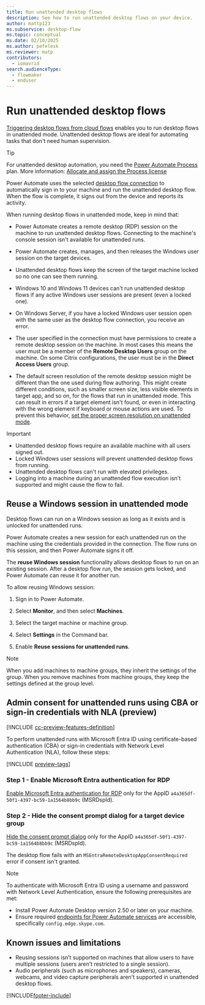 ```yaml
---
title: Run unattended desktop flows
description: See how to run unattended desktop flows on your device.
author: mattp123
ms.subservice: desktop-flow
ms.topic: conceptual
ms.date: 02/10/2025
ms.author: pefelesk
ms.reviewer: matp
contributors:
  - iomavrid
search.audienceType: 
  - flowmaker
  - enduser
---
```

# Run unattended desktop flows

[Triggering desktop flows from cloud flows](trigger-desktop-flows.md) enables you to run desktop flows in unattended mode. Unattended desktop flows are ideal for automating tasks that don't need human supervision.

> [!TIP]
> For unattended desktop automation, you need the [Power Automate Process](https://powerautomate.microsoft.com/pricing/) plan. More information: [Allocate and assign the Process license](/power-platform/admin/power-automate-licensing/buy-licenses#assign-process-license)

Power Automate uses the selected [desktop flow connection](desktop-flow-connections.md) to automatically sign in to your machine and run the unattended desktop flow. When the flow is complete, it signs out from the device and reports its activity.

When running desktop flows in unattended mode, keep in mind that:

- Power Automate creates a remote desktop (RDP) session on the machine to run unattended desktop flows. Connecting to the machine's console session isn't available for unattended runs.

- Power Automate creates, manages, and then releases the Windows user session on the target devices.

- Unattended desktop flows keep the screen of the target machine locked so no one can see them running.

- Windows 10 and Windows 11 devices can't run unattended desktop flows if any active Windows user sessions are present (even a locked one).

- On Windows Server, if you have a locked Windows user session open with the same user as the desktop flow connection, you receive an error.

- The user specified in the connection must have permissions to create a remote desktop session on the machine. In most cases this means the user must be a member of the **Remote Desktop Users** group on the machine. On some Citrix configurations, the user must be in the **Direct Access Users** group.

- The default screen resolution of the remote desktop session might be different than the one used during flow authoring. This might create different conditions, such as smaller screen size, less visible elements in target app, and so on, for the flows that run in unattended mode. This can result in errors if a target element isn't found, or even in interacting with the wrong element if keyboard or mouse actions are used. To prevent this behavior, [set the proper screen resolution on unattended mode](how-to/set-screen-resolution-unattended-mode.md).

>[!IMPORTANT]
>
> - Unattended desktop flows require an available machine with all users signed out.
> - Locked Windows user sessions will prevent unattended desktop flows from running.
> - Unattended desktop flows can't run with elevated privileges.
> - Logging into a machine during an unattended flow execution isn't supported and might cause the flow to fail.

## Reuse a Windows session in unattended mode

Desktop flows can run on a Windows session as long as it exists and is unlocked for unattended runs.

Power Automate creates a new session for each unattended run on the machine using the credentials provided in the connection. The flow runs on this session, and then Power Automate signs it off.

The **reuse Windows session** functionality allows desktop flows to run on an existing session. After a desktop flow run, the session gets locked, and Power Automate can reuse it for another run.

To allow reusing Windows session:

1. Sign in to Power Automate.

1. Select **Monitor**, and then select **Machines**.

1. Select the target machine or machine group.

1. Select **Settings** in the Command bar.

1. Enable **Reuse sessions for unattended runs**.

> [!NOTE]
> When you add machines to machine groups, they inherit the settings of the group. When you remove machines from machine groups, they keep the settings defined at the group level.

## Admin consent for unattended runs using CBA or sign-in credentials with NLA (preview)

[!INCLUDE [cc-preview-features-definition](../includes/cc-beta-prerelease-disclaimer.md)]

To perform unattended runs with Microsoft Entra ID using certificate-based authentication (CBA) or sign-in credentials with Network Level Authentication (NLA), follow these steps:

[!INCLUDE [preview-tags](../includes/cc-preview-features-definition.md)]

### Step 1 - Enable Microsoft Entra authentication for RDP

[Enable Microsoft Entra authentication for RDP](/azure/virtual-desktop/configure-single-sign-on#enable-microsoft-entra-authentication-for-rdp) only for the AppID `a4a365df-50f1-4397-bc59-1a1564b8bb9c` (MSRDspId).

### Step 2 - Hide the consent prompt dialog for a target device group

[Hide the consent prompt dialog](/azure/virtual-desktop/configure-single-sign-on#hide-the-consent-prompt-dialog) only for the AppID `a4a365df-50f1-4397-bc59-1a1564b8bb9c` (MSRDspId).

The desktop flow fails with an `MSEntraRemoteDesktopAppConsentRequired` error if consent isn't granted.

> [!NOTE]
> To authenticate with Microsoft Entra ID using a username and password with Network Level Authentication, ensure the following prerequisites are met:
> - Install Power Automate Desktop version 2.50 or later on your machine.
> - Ensure required [endpoints for Power Automate services](/power-automate/ip-address-configuration) are accessible, specifically `config.edge.skype.com`.

## Known issues and limitations

- Reusing sessions isn’t supported on machines that allow users to have multiple sessions (users aren’t restricted to a single session).
- Audio peripherals (such as microphones and speakers), cameras, webcams, and video capture peripherals aren't supported in unattended desktop flows.

[!INCLUDE[footer-include](../includes/footer-banner.md)]
